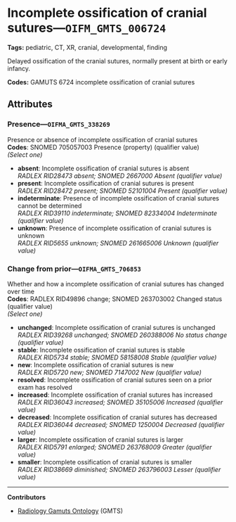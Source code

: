 # Incomplete ossification of cranial sutures—`OIFM_GMTS_006724`

**Tags:** pediatric, CT, XR, cranial, developmental, finding

Delayed ossification of the cranial sutures, normally present at birth or early infancy.

**Codes:** GAMUTS 6724 incomplete ossification of cranial sutures

## Attributes

### Presence—`OIFMA_GMTS_338269`

Presence or absence of incomplete ossification of cranial sutures  
**Codes**: SNOMED 705057003 Presence (property) (qualifier value)  
*(Select one)*

- **absent**: Incomplete ossification of cranial sutures is absent  
_RADLEX RID28473 absent; SNOMED 2667000 Absent (qualifier value)_
- **present**: Incomplete ossification of cranial sutures is present  
_RADLEX RID28472 present; SNOMED 52101004 Present (qualifier value)_
- **indeterminate**: Presence of incomplete ossification of cranial sutures cannot be determined  
_RADLEX RID39110 indeterminate; SNOMED 82334004 Indeterminate (qualifier value)_
- **unknown**: Presence of incomplete ossification of cranial sutures is unknown  
_RADLEX RID5655 unknown; SNOMED 261665006 Unknown (qualifier value)_

### Change from prior—`OIFMA_GMTS_706853`

Whether and how a incomplete ossification of cranial sutures has changed over time  
**Codes**: RADLEX RID49896 change; SNOMED 263703002 Changed status (qualifier value)  
*(Select one)*

- **unchanged**: Incomplete ossification of cranial sutures is unchanged  
_RADLEX RID39268 unchanged; SNOMED 260388006 No status change (qualifier value)_
- **stable**: Incomplete ossification of cranial sutures is stable  
_RADLEX RID5734 stable; SNOMED 58158008 Stable (qualifier value)_
- **new**: Incomplete ossification of cranial sutures is new  
_RADLEX RID5720 new; SNOMED 7147002 New (qualifier value)_
- **resolved**: Incomplete ossification of cranial sutures seen on a prior exam has resolved  
- **increased**: Incomplete ossification of cranial sutures has increased  
_RADLEX RID36043 increased; SNOMED 35105006 Increased (qualifier value)_
- **decreased**: Incomplete ossification of cranial sutures has decreased  
_RADLEX RID36044 decreased; SNOMED 1250004 Decreased (qualifier value)_
- **larger**: Incomplete ossification of cranial sutures is larger  
_RADLEX RID5791 enlarged; SNOMED 263768009 Greater (qualifier value)_
- **smaller**: Incomplete ossification of cranial sutures is smaller  
_RADLEX RID38669 diminished; SNOMED 263796003 Lesser (qualifier value)_

---

**Contributors**

- [Radiology Gamuts Ontology](https://gamuts.net/) (GMTS)